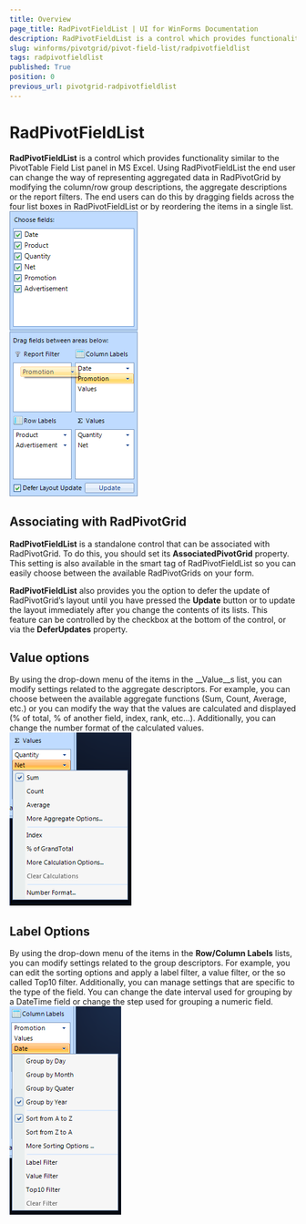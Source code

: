 ```yaml
---
title: Overview
page_title: RadPivotFieldList | UI for WinForms Documentation
description: RadPivotFieldList is a control which provides functionality similar to the PivotTable Field List panel in MS Excel.
slug: winforms/pivotgrid/pivot-field-list/radpivotfieldlist
tags: radpivotfieldlist
published: True
position: 0
previous_url: pivotgrid-radpivotfieldlist
---
```


# RadPivotFieldList

__RadPivotFieldList__ is a control which provides functionality similar to the PivotTable Field List panel in MS Excel. Using RadPivotFieldList the end user can change the way of representing aggregated data in RadPivotGrid by modifying the column/row group descriptions, the aggregate descriptions or the report filters. The end users can do this by dragging fields across the four list boxes in RadPivotFieldList or by reordering the items in a single list.<br>![pivotgrid-radpivotfieldlist 001](images/pivotgrid-radpivotfieldlist001.png)

## Associating with RadPivotGrid

__RadPivotFieldList__ is a standalone control that can be associated with RadPivotGrid. To do this, you should set its __AssociatedPivotGrid__ property. This setting is also available in the smart tag of RadPivotFieldList so you can easily choose between the available RadPivotGrids on your form.

__RadPivotFieldList__ also provides you the option to defer the update of RadPivotGrid’s layout until you have pressed the __Update__  button or to update the layout immediately after you change the contents of its lists. This feature can be controlled by the checkbox at the bottom of the control, or via the __DeferUpdates__ property.

## Value options

By using the drop-down menu of the items in the __Value__s list, you can modify settings related to the aggregate descriptors. For example, you can choose between the available aggregate functions (Sum, Count, Average, etc.) or you can modify the way that the values are calculated and displayed (% of total, % of another field, index, rank, etc…). Additionally, you can change the number format of the calculated values. <br>![pivotgrid-radpivotfieldlist 002](images/pivotgrid-radpivotfieldlist002.png)

## Label Options

By using the drop-down menu of the items in the __Row/Column Labels__ lists, you can modify settings related to the group descriptors. For example, you can edit the sorting options and apply a label filter, a value filter, or the so called  Top10 filter. Additionally, you can manage settings that are specific to the type of the field. You can change the date interval used for grouping by a DateTime field or change the step used for grouping a numeric field. <br>![pivotgrid-radpivotfieldlist 003](images/pivotgrid-radpivotfieldlist003.png)
